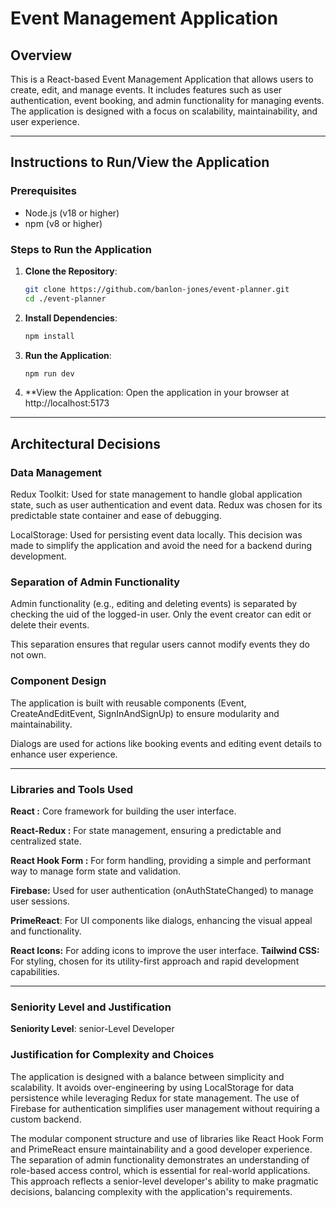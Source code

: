 # Event Management Application

## Overview
This is a React-based Event Management Application that allows users to create, edit, and manage events. It includes features such as user authentication, event booking, and admin functionality for managing events. The application is designed with a focus on scalability, maintainability, and user experience.

---

## Instructions to Run/View the Application

### Prerequisites
- Node.js (v18 or higher)
- npm (v8 or higher)

### Steps to Run the Application
1. **Clone the Repository**:
   ```bash
   git clone https://github.com/banlon-jones/event-planner.git
   cd ./event-planner

2. **Install Dependencies**:
   ```bash
   npm install
   
3. **Run the Application**:
   ```bash
   npm run dev
   
4. **View the Application:
 Open the application in your browser at http://localhost:5173

<hr>

## Architectural Decisions

### Data Management

Redux Toolkit: Used for state management to handle global application state, such as user authentication and event data. Redux was chosen for its predictable state container and ease of debugging.

LocalStorage: Used for persisting event data locally. This decision was made to simplify the application and avoid the need for a backend during development.

### Separation of Admin Functionality

Admin functionality (e.g., editing and deleting events) is separated by checking the uid of the logged-in user. Only the event creator can edit or delete their events.

This separation ensures that regular users cannot modify events they do not own.

### Component Design

The application is built with reusable components (Event, CreateAndEditEvent, SignInAndSignUp) to ensure modularity and maintainability.

Dialogs are used for actions like booking events and editing event details to enhance user experience.

<hr>

### Libraries and Tools Used

**React :** Core framework for building the user interface.

**React-Redux :** For state management, ensuring a predictable and centralized state.

**React Hook Form :** For form handling, providing a simple and performant way to manage form state and validation.

**Firebase:** Used for user authentication (onAuthStateChanged) to manage user sessions.

**PrimeReact**: For UI components like dialogs, enhancing the visual appeal and functionality.

**React Icons:** For adding icons to improve the user interface.
**Tailwind CSS:** For styling, chosen for its utility-first approach and rapid development capabilities.

<hr>

### Seniority Level and Justification
**Seniority Level**: senior-Level Developer


### Justification for Complexity and Choices
The application is designed with a balance between simplicity and scalability. It avoids over-engineering by using LocalStorage for data persistence while leveraging Redux for state management.
The use of Firebase for authentication simplifies user management without requiring a custom backend.

The modular component structure and use of libraries like React Hook Form and PrimeReact ensure maintainability and a good developer experience.
The separation of admin functionality demonstrates an understanding of role-based access control, which is essential for real-world applications.
This approach reflects a senior-level developer's ability to make pragmatic decisions, balancing complexity with the application's requirements.

